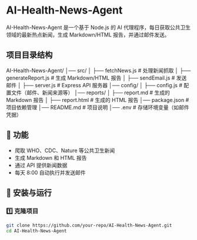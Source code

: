 # AI-Health-News-Agent
AI-Health-News-Agent 是一个基于 Node.js 的 AI 代理程序，每日获取公共卫生领域的最新热点新闻，生成 Markdown/HTML 报告，并通过邮件发送。

## 项目目录结构
AI-Health-News-Agent/
│── src/
│   ├── fetchNews.js        # 处理新闻抓取
│   ├── generateReport.js   # 生成 Markdown/HTML 报告
│   ├── sendEmail.js        # 发送邮件
│   ├── server.js           # Express API 服务器
│── config/
│   ├── config.js           # 配置文件（邮件、新闻来源等）
│── reports/
│   ├── report.md           # 生成的 Markdown 报告
│   ├── report.html         # 生成的 HTML 报告
│── package.json            # 项目依赖管理
│── README.md               # 项目说明
│── .env                    # 存储环境变量（如邮件凭据）

## 📌 功能
- 爬取 WHO、CDC、Nature 等公共卫生新闻
- 生成 Markdown 和 HTML 报告
- 通过 API 提供新闻数据
- 每天 8:00 自动执行并发送邮件

## 🚀 安装与运行

### 1️⃣ 克隆项目
```sh
git clone https://github.com/your-repo/AI-Health-News-Agent.git
cd AI-Health-News-Agent
